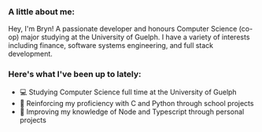 ### A little about me:

Hey, I'm Bryn! A passionate developer and honours Computer Science (co-op) major studying at the University of Guelph. I have a variety of interests including finance, software systems engineering, and full stack development.

### Here's what I've been up to lately:

- 💻 Studying Computer Science full time at the University of Guelph
- 🌊 Reinforcing my proficiency with C and Python through school projects
- 👾 Improving my knowledge of Node and Typescript through personal projects


<!--
**Bdeering1/Bdeering1** is a ✨ _special_ ✨ repository because its `README.md` (this file) appears on your GitHub profile.

Here are some ideas to get you started:

- 🔭 I’m currently working on ...
- 🌱 I’m currently learning ...
- 👯 I’m looking to collaborate on ...
- 🤔 I’m looking for help with ...
- 💬 Ask me about ...
- 📫 How to reach me: ...
- 😄 Pronouns: ...
- ⚡ Fun fact: ...
-->
